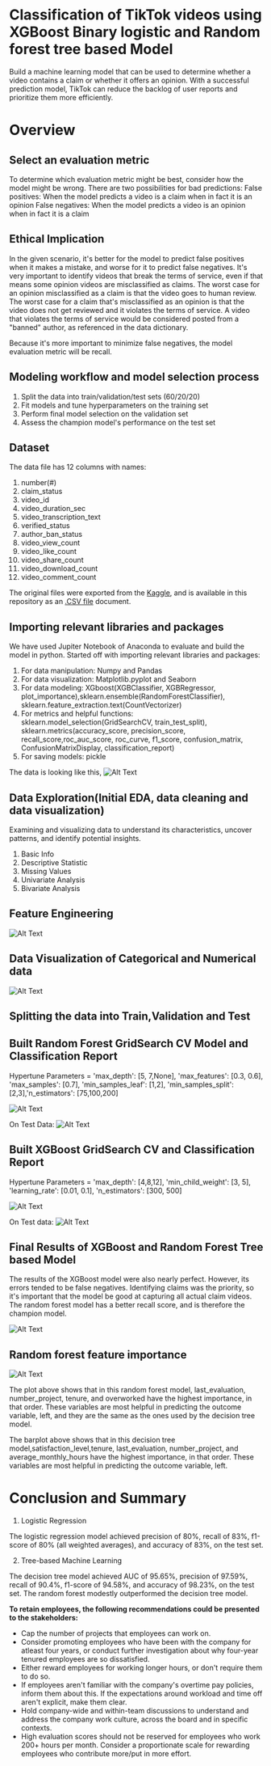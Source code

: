 # Classification of TikTok videos using XGBoost Binary logistic and Random forest tree based Model

Build a machine learning model that can be used to determine whether a video contains a claim or whether it offers an opinion. With a successful prediction model, TikTok can reduce the backlog of user reports and prioritize them more efficiently.

# Overview
## Select an evaluation metric
To determine which evaluation metric might be best, consider how the model might be wrong. There are two possibilities for bad predictions:
False positives: When the model predicts a video is a claim when in fact it is an opinion
False negatives: When the model predicts a video is an opinion when in fact it is a claim

## Ethical Implication
In the given scenario, it's better for the model to predict false positives when it makes a mistake, and worse for it to predict false negatives. It's very important to identify videos that break the terms of service, even if that means some opinion videos are misclassified as claims. The worst case for an opinion misclassified as a claim is that the video goes to human review. The worst case for a claim that's misclassified as an opinion is that the video does not get reviewed and it violates the terms of service. A video that violates the terms of service would be considered posted from a "banned" author, as referenced in the data dictionary.

Because it's more important to minimize false negatives, the model evaluation metric will be recall.

## Modeling workflow and model selection process
1. Split the data into train/validation/test sets (60/20/20)
2. Fit models and tune hyperparameters on the training set
3. Perform final model selection on the validation set
4. Assess the champion model's performance on the test set

## Dataset 
The data file has 12 columns with names:
1. number(#)
2. claim_status
3. video_id 
4. video_duration_sec
5. video_transcription_text 
6. verified_status  
7. author_ban_status     
8. video_view_count          
9. video_like_count
10. video_share_count
11. video_download_count 
12. video_comment_count  

The original files were exported from the [Kaggle](https://www.kaggle.com/datasets/yakhyojon/tiktok), and is available in this repository as an [.CSV file](https://github.com/mrunalibharshankar/Classification-using-ML/blob/33a081569f338ea40466af7aabdb4c4e5ddb76ad/tiktok_dataset.csv) document.


## Importing relevant libraries and packages
We have used Jupiter Notebook of Anaconda to evaluate and build the model in python. Started off with importing relevant libraries and packages:
1. For data manipulation: Numpy and Pandas
2. For data visualization: Matplotlib.pyplot and Seaborn
3. For data modeling: XGboost(XGBClassifier, XGBRegressor, plot_importance),sklearn.ensemble(RandomForestClassifier), sklearn.feature_extraction.text(CountVectorizer)
4. For metrics and helpful functions: sklearn.model_selection(GridSearchCV, train_test_split), sklearn.metrics(accuracy_score, precision_score, recall_score,roc_auc_score, roc_curve, f1_score, confusion_matrix, ConfusionMatrixDisplay, classification_report)
5. For saving models: pickle

The data is looking like this,
![Alt Text](https://github.com/mrunalibharshankar/Classification-using-ML/blob/99494574f8239b83aea1bee4e9dc939c4a889027/Data.png)

## Data Exploration(Initial EDA, data cleaning and data visualization)
Examining and visualizing data to understand its characteristics, uncover patterns, and identify potential insights.
1. Basic Info
2. Descriptive Statistic
3. Missing Values
4. Univariate Analysis
5. Bivariate Analysis

## Feature Engineering


![Alt Text](https://github.com/mrunalibharshankar/Classification-using-ML/blob/99494574f8239b83aea1bee4e9dc939c4a889027/FE_vectorisation.png)

## Data Visualization of Categorical and Numerical data

![Alt Text](https://github.com/mrunalibharshankar/Classification-using-ML/blob/99494574f8239b83aea1bee4e9dc939c4a889027/Viz_after_conversion.png)

## Splitting the data into Train,Validation and Test



## Built Random Forest GridSearch CV Model and Classification Report

Hypertune Parameters = 'max_depth': [5, 7,None], 'max_features': [0.3, 0.6], 'max_samples': [0.7], 'min_samples_leaf': [1,2], 'min_samples_split': [2,3],'n_estimators': [75,100,200]
             

![Alt Text](https://github.com/mrunalibharshankar/Classification-using-ML/blob/99494574f8239b83aea1bee4e9dc939c4a889027/RF_Val.png)


On Test Data: 
![Alt Text](https://github.com/mrunalibharshankar/Classification-using-ML/blob/99494574f8239b83aea1bee4e9dc939c4a889027/RF_test.png)


## Built XGBoost GridSearch CV and Classification Report

Hypertune Parameters = 'max_depth': [4,8,12], 'min_child_weight': [3, 5], 'learning_rate': [0.01, 0.1], 'n_estimators': [300, 500]

![Alt Text](https://github.com/mrunalibharshankar/Classification-using-ML/blob/99494574f8239b83aea1bee4e9dc939c4a889027/XGB_Val.png)
             

On Test data:
![Alt Text](https://github.com/mrunalibharshankar/Classification-using-ML/blob/99494574f8239b83aea1bee4e9dc939c4a889027/XGB_test.png)


## Final Results of XGBoost and Random Forest Tree based Model

The results of the XGBoost model were also nearly perfect. However, its errors tended to be false negatives. Identifying claims was the priority, so it's important that the model be good at capturing all actual claim videos. The random forest model has a better recall score, and is therefore the champion model.

![Alt Text](https://github.com/mrunalibharshankar/Classification-using-ML/blob/99494574f8239b83aea1bee4e9dc939c4a889027/Results.png)

## Random forest feature importance
![Alt Text](https://github.com/mrunalibharshankar/Classification-using-ML/blob/99494574f8239b83aea1bee4e9dc939c4a889027/FI.png)

The plot above shows that in this random forest model, last_evaluation, number_project, tenure, and overworked have the highest importance, in that order. These variables are most helpful in predicting the outcome variable, left, and they are the same as the ones used by the decision tree model.



The barplot above shows that in this decision tree model,satisfaction_level,tenure, last_evaluation, number_project, and average_monthly_hours have the highest importance, in that order. These variables are most helpful in predicting the outcome variable, left.

# Conclusion and Summary

1. Logistic Regression

The logistic regression model achieved precision of 80%, recall of 83%, f1-score of 80% (all weighted averages), and accuracy of 83%, on the test set.

2. Tree-based Machine Learning

The decision tree model achieved AUC of 95.65%, precision of 97.59%, recall of 90.4%, f1-score of 94.58%, and accuracy of 98.23%, on the test set. The random forest modestly outperformed the decision tree model.

**To retain employees, the following recommendations could be presented to the stakeholders:**
- Cap the number of projects that employees can work on.
- Consider promoting employees who have been with the company for atleast four years, or conduct further investigation about why four-year tenured employees are so dissatisfied.
- Either reward employees for working longer hours, or don't require them to do so.
- If employees aren't familiar with the company's overtime pay policies, inform them about this. If the expectations around workload and time off aren't explicit, make them clear.
- Hold company-wide and within-team discussions to understand and address the company work culture, across the board and in specific contexts.
- High evaluation scores should not be reserved for employees who work 200+ hours per month. Consider a proportionate scale for rewarding employees who contribute more/put in more 
  effort.


  















